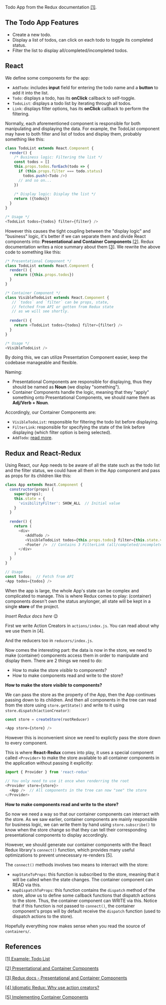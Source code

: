 Todo App from the Redux documentation [[1]](https://redux.js.org/basics/exampletodolist).

## The Todo App Features

- Create a new todo.
- Display a list of todos, can click on each todo to toggle its completed status.
- Filter the list to display all/completed/incompleted todos.

## React

We define some components for the app:
- `AddTodo`: includes **input** field for entering the todo name and a **button** to add it into the list.
- `Todo`: displays a todo, has its **onClick** callback to self-toggle.
- `TodoList`: displays a todo list by iterating through all todos.
- `Link`: displays filter options, has its **onClick** callback to perform the filtering.

Normally, each aforementioned component is responsible for both manipulating and displaying the data. For example, the TodoList component may have to both filter and list of todos and display them, probably something like this:

```javascript
class TodoList extends React.Component {
  render() {
    /* Business logic: Filtering the list */
    const todos = []
    this.props.todos.forEach(todo => {
      if (this.props.filter === todo.status)
        todos.push(<Todo />)
      // and so on...
    })
    
    /* Display logic: Display the list */
    return ({todos})
  }
}

/* Usage */
<TodoList todos={todos} filter={filter} />
```

However this causes the tight coupling between the "display logic" and "business" logic, it's better if we can separate them and divide React components into: **Presentational and Container Components** [[2]](https://medium.com/@dan_abramov/smart-and-dumb-components-7ca2f9a7c7d0). Redux documentation writes a nice summary about them [[3]](https://redux.js.org/basics/usagewithreact#presentational-and-container-components). We rewrite the above code to something like this:

```javascript
/* Presentational Component */
class TodoList extends React.Component {
  render() {
    return ({this.props.todos})
  }
}

/* Container Component */
class VisibleTodoList extends React.Component {
   // `todos` and `filter` can be props, state,
   // fetched from API or gotten from Redux state
   // as we will see shortly.
  
  render() {
    return <TodoList todos={todos} filter={filter} />
  }
}

/* Usage */
<VisibleTodoList />
```

By doing this, we can utilize Presentation Component easier, keep the codebase manageable and flexible.

Naming:
- Presentational Components are responsible for displaying, thus they should be named as **Noun** (we display "something").
- Container Components handle the logic, meaning that they "apply" something onto Presentational Components, we should name them as **Adj/Verb + Noun**.

Accordingly, our Container Components are:
- `VisibleTodoList`: responsible for filtering the todo list before displaying.
- `FilterLink`: responsible for specifying the state of the link before displaying (which filter option is being selected).
- `AddTodo`: [read more](https://redux.js.org/basics/usagewithreact#designing-other-components).

## Redux and React-Redux

Using React, our App needs to be aware of all the state such as the todo list and the filter status, we could have all them in the App component and pass as props for its children like this:

```javascript
class App extends React.Component {
  constructor(props) {
    super(props);
    this.state = {
      'visibilityFilter': SHOW_ALL  // Initial value
    }
  }
  
  render() {
    return (
      <div>
         <AddTodo />
         <VisibleTodoList todos={this.props.todos} filter={this.state.visiblityFilter} />
         <Footer />  // Contains 3 FilterLink (all/completed/incompleted)
      </div>
    )
  }
}

// Usage
const todos;  // Fetch from API
<App todos={todos} />
```

When the app is large, the whole App's state can be complex and complicated to manage. This is where Redux comes to play: (container) components doesn't own the status anylonger, all state will be kept in a single **store** of the project.

_Insert Redux docs here_ :wink:

First we write Action Creators in `actions/index.js`. You can read about why we use them in [4].

And the reducers too in `reducers/index.js`.

Now comes the interesting part: the data is now in the store, we need to make (container) components access them in order to manipulate and display them. There are 2 things we need to do:
- How to make the store _visible_ to components?
- How to make components read and write to the store?

**How to make the store _visible_ to components?**

We can pass the store as the property of the App, then the App continues passing down to its children. And then all components in the tree can read from the store using `store.getState()` and write to it using `store.dispatch(actionCreator)`:

```javascript
const store = createStore(rootReducer)

<App store={store} />
```

However this is inconvenient since we need to explictly pass the store down to every component.

This is where **React-Redux** comes into play, it uses a special component called `<Provider>` to make the store available to all container components in the application without passing it explicitly:

```javascript
import { Provider } from 'react-redux'

// You only need to use it once when renderring the root
<Provider store={store}>
  <App />  // All components in the tree can now "see" the store
</Provider>
```

**How to make components read and write to the store?**

So now we need a way so that our container components can interract with the store. As we saw earlier, container components are mainly responsible for business logic, we can write them by hand using `store.subscribe()` to know when the store change so that they can tell their corresponding presentational components to display accordingly.

However, we should generate our container components with the React Redux library's `connect()` function, which provides many useful optimizations to prevent unnecessary re-renders [5].

The `connect()` methods involves two means to interract with the store:
- `mapStateToProps`: this function is subscribed to the store, meaning that it will be called when the state changes. The container component can READ via this.
- `mapDispatchToProps`: this function contains the `dispatch` method of the store, allow us to define some callback functions that dispatch actions to the store. Thus, the container component can WRITE via this. Notice that if this function is not passed to `connect()`, the container component's props will by default receive the `dispatch` function (used to dispatch actions to the store).

Hopefully everything now makes sense when you read the source of `containers/`.

## References

[[1] Example: Todo List](https://redux.js.org/basics/exampletodolist)

[[2] Presentational and Container Components](https://medium.com/@dan_abramov/smart-and-dumb-components-7ca2f9a7c7d0)

[[3] Redux docs - Presentational and Container Components](https://redux.js.org/basics/usagewithreact#presentational-and-container-components)

[[4] Idiomatic Redux: Why use action creators?](https://blog.isquaredsoftware.com/2016/10/idiomatic-redux-why-use-action-creators/)

[[5] Implementing Container Components](https://redux.js.org/basics/usagewithreact#implementing-container-components)

